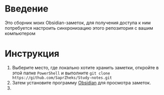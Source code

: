 # Введение
Это сборник моих Obsidian-заметок, для получения доступа к ним потребуется настроить синхронизацию этого репозитория с вашим компьютером
# Инструкция
1. Выберите место, где локально хотите хранить заметки, откройте в этой папке `PowerShell` и выполните
`git clone https://github.com/SaprZheks/Study-notes.git`
2. Затем установите программу [Obsidian](https://obsidian.md/download) для просмотра заметок.
3.
